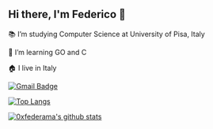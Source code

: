 ## Hi there, I'm Federico 👋


:books: I’m studying Computer Science at University of Pisa, Italy

🌱 I’m learning GO and C

:house: I live in Italy

[![Gmail Badge](https://img.shields.io/badge/-0xfederama-c14438?style=social&logo=Gmail&logoColor=red&link=mailto:vgfede@gmail.com)](mailto:vgfede@gmail.com)

<!-- - 💬 Ask me about ...
📫 How to reach me: 
- 👯 I’m looking to collaborate on ...
- 🤔 I’m looking for help with ...
- 😄 Pronouns: ...
- ⚡ Fun fact: ... -->

[![Top Langs](https://github-readme-stats.vercel.app/api/top-langs/?username=0xfederama&layout=compact)](https://github.com/0xfederama)

[![0xfederama's github stats](https://github-readme-stats.vercel.app/api?username=0xfederama&show_icons=true&title_color=2f80ed&icon_color=26cb4c&text_color=565252&bg_color=fff)](https://github.com/0xfederama)

<!-- [![0xfederama's github stats](https://github-readme-stats.vercel.app/api?username=0xfederama&show_icons=true&title_color=fff&icon_color=79ff97&text_color=9f9f9f&bg_color=151515)](https://github.com/0xfederama) -->

<!-- [![0xfederama's github stats](https://github-readme-stats.vercel.app/api?username=0xfederama&show_icons=true&title_color=151515&icon_color=43d564&text_color=5a5a5a&bg_color=fff)](https://github.com/0xfederama) -->
